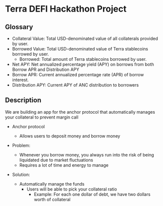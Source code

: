 # Terra DEFI Hackathon Project

## Glossary

- Collateral Value: Total USD-denominated value of all collaterals provided by user.
- Borrowed Value: Total USD-denominated value of Terra stablecoins borrowed by user.
    - Borrowed: Total amount of Terra stablecoins borrowed by user.
- Net APY: Net annualized percentage yield (APY) on borrows from both Borrow APR and Distribution APY
- Borrow APR: Current annualized percentage rate (APR) of borrow interest.
- Distribution APY: Current APY of ANC distribution to borrowers


## Description
We are building an app for the anchor protocol that automatically manages your collateral to prevent margin call

- Anchor protocol
    - Allows users to deposit money and borrow money

- Problem:
    - Whenever you borrow money, you always run into the risk of being liquidated due to market fluctuations
    - Requires a lot of time and energy to manage

- Solution:
    - Automatically manage the funds
        - Users will be able to pick your collateral ratio
            - Example: For each one dollar of debt, we have two dollars worth of collateral


    
